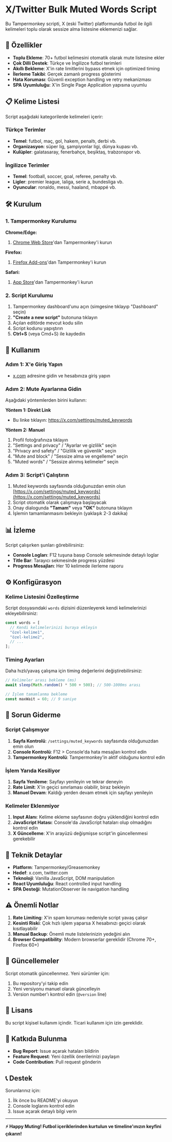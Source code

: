 # X/Twitter Bulk Muted Words Script

Bu Tampermonkey scripti, X (eski Twitter) platformunda futbol ile ilgili kelimeleri toplu olarak sessize alma listesine eklemenizi sağlar.

## 🎯 Özellikler

- **Toplu Ekleme**: 70+ futbol kelimesini otomatik olarak mute listesine ekler
- **Çok Dilli Destek**: Türkçe ve İngilizce futbol terimleri
- **Akıllı Bekleme**: X'in rate limitlerini bypass etmek için optimized timing
- **İlerleme Takibi**: Gerçek zamanlı progress gösterimi
- **Hata Koruması**: Güvenli exception handling ve retry mekanizması
- **SPA Uyumluluğu**: X'in Single Page Application yapısına uyumlu

## 📋 Kelime Listesi

Script aşağıdaki kategorilerde kelimeleri içerir:

### Türkçe Terimler
- **Temel**: futbol, maç, gol, hakem, penaltı, derbi vb.
- **Organizasyon**: süper lig, şampiyonlar ligi, dünya kupası vb.
- **Kulüpler**: galatasaray, fenerbahçe, beşiktaş, trabzonspor vb.

### İngilizce Terimler  
- **Temel**: football, soccer, goal, referee, penalty vb.
- **Ligler**: premier league, laliga, serie a, bundesliga vb.
- **Oyuncular**: ronaldo, messi, haaland, mbappé vb.

## 🛠️ Kurulum

### 1. Tampermonkey Kurulumu

**Chrome/Edge:**
1. [Chrome Web Store](https://chrome.google.com/webstore/detail/tampermonkey/dhdgffkkebhmkfjojejmpbldmpobfkfo)'dan Tampermonkey'i kurun

**Firefox:**
1. [Firefox Add-ons](https://addons.mozilla.org/en-US/firefox/addon/tampermonkey/)'dan Tampermonkey'i kurun

**Safari:**
1. [App Store](https://apps.apple.com/us/app/tampermonkey/id1482490089)'dan Tampermonkey'i kurun

### 2. Script Kurulumu

1. Tampermonkey dashboard'unu açın (simgesine tıklayıp "Dashboard" seçin)
2. **"Create a new script"** butonuna tıklayın
3. Açılan editörde mevcut kodu silin
4. Script kodunu yapıştırın
5. **Ctrl+S** (veya Cmd+S) ile kaydedin

## 🚀 Kullanım

### Adım 1: X'e Giriş Yapın
- [x.com](https://x.com) adresine gidin ve hesabınıza giriş yapın

### Adım 2: Mute Ayarlarına Gidin
Aşağıdaki yöntemlerden birini kullanın:

**Yöntem 1: Direkt Link**
- Bu linke tıklayın: https://x.com/settings/muted_keywords

**Yöntem 2: Manuel**
1. Profil fotoğrafınıza tıklayın
2. "Settings and privacy" / "Ayarlar ve gizlilik" seçin
3. "Privacy and safety" / "Gizlilik ve güvenlik" seçin  
4. "Mute and block" / "Sessize alma ve engelleme" seçin
5. "Muted words" / "Sessize alınmış kelimeler" seçin

### Adım 3: Script'i Çalıştırın
1. Muted keywords sayfasında olduğunuzdan emin olun [https://x.com/settings/muted_keywords](https://x.com/settings/muted_keywords) 
2. Script otomatik olarak çalışmaya başlayacak
3. Onay dialogunda **"Tamam"** veya **"OK"** butonuna tıklayın
4. İşlemin tamamlanmasını bekleyin (yaklaşık 2-3 dakika)

## 📊 İzleme

Script çalışırken şunları görebilirsiniz:

- **Console Logları**: F12 tuşuna basıp Console sekmesinde detaylı loglar
- **Title Bar**: Tarayıcı sekmesinde progress yüzdesi
- **Progress Mesajları**: Her 10 kelimede ilerleme raporu

## ⚙️ Konfigürasyon

### Kelime Listesini Özelleştirme

Script dosyasındaki `words` dizisini düzenleyerek kendi kelimelerinizi ekleyebilirsiniz:

```javascript
const words = [
  // Kendi kelimelerinizi buraya ekleyin
  "özel-kelime1",
  "özel-kelime2",
  // ...
];
```

### Timing Ayarları

Daha hızlı/yavaş çalışma için timing değerlerini değiştirebilirsiniz:

```javascript
// Kelimeler arası bekleme (ms)
await sleep(Math.random() * 500 + 500); // 500-1000ms arası

// İşlem tamamlanma bekleme
const maxWait = 60; // 9 saniye
```

## 🔧 Sorun Giderme

### Script Çalışmıyor
1. **Sayfa Kontrolü**: `/settings/muted_keywords` sayfasında olduğunuzdan emin olun
2. **Console Kontrolü**: F12 > Console'da hata mesajları kontrol edin
3. **Tampermonkey Kontrolü**: Tampermonkey'in aktif olduğunu kontrol edin

### İşlem Yarıda Kesiliyor
1. **Sayfa Yenileme**: Sayfayı yenileyin ve tekrar deneyin  
2. **Rate Limit**: X'in geçici sınırlaması olabilir, biraz bekleyin
3. **Manuel Devam**: Kaldığı yerden devam etmek için sayfayı yenileyin

### Kelimeler Eklenmiyor
1. **Input Alanı**: Kelime ekleme sayfasının doğru yüklendiğini kontrol edin
2. **JavaScript Hatası**: Console'da JavaScript hataları olup olmadığını kontrol edin
3. **X Güncelleme**: X'in arayüzü değişmişse script'in güncellenmesi gerekebilir

## 📝 Teknik Detaylar

- **Platform**: Tampermonkey/Greasemonkey
- **Hedef**: x.com, twitter.com
- **Teknoloji**: Vanilla JavaScript, DOM manipulation
- **React Uyumluluğu**: React controlled input handling
- **SPA Desteği**: MutationObserver ile navigation handling

## ⚠️ Önemli Notlar

1. **Rate Limiting**: X'in spam koruması nedeniyle script yavaş çalışır
2. **Kesinti Riski**: Çok hızlı işlem yaparsa X hesabınızı geçici olarak kısıtlayabilir
3. **Manual Backup**: Önemli mute listelerinizin yedeğini alın
4. **Browser Compatibility**: Modern browserlar gereklidir (Chrome 70+, Firefox 60+)

## 🔄 Güncellemeler

Script otomatik güncellenmez. Yeni sürümler için:

1. Bu repository'yi takip edin
2. Yeni versiyonu manuel olarak güncelleyin
3. Version number'ı kontrol edin (`@version` line)

## 📄 Lisans

Bu script kişisel kullanım içindir. Ticari kullanım için izin gereklidir.

## 🤝 Katkıda Bulunma

- **Bug Report**: Issue açarak hataları bildirin
- **Feature Request**: Yeni özellik önerilerinizi paylaşın
- **Code Contribution**: Pull request gönderin

## 📞 Destek

Sorunlarınız için:
1. İlk önce bu README'yi okuyun
2. Console loglarını kontrol edin  
3. Issue açarak detaylı bilgi verin

---

**⚡ Happy Muting! Futbol içeriklerinden kurtulun ve timeline'ınızın keyfini çıkarın!**
